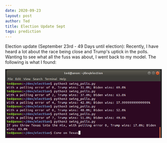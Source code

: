 ```yaml
---
date: 2020-09-23
layout: post
author: Ted
title: Election Update Sept
tags: prediction
---
```

Election update (September 23rd - 49 Days until election): Recently, I have heard a lot about the race being close and Trump's uptick in the polls. Wanting to see what all the fuss was about, I went back to my model. The following is what I found:

![Sept 23 Election Model Results](/assets/images/election-update-sept.png)
